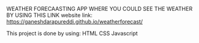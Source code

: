 WEATHER FORECAASTING APP WHERE YOU COULD SEE THE WEATHER BY USING THIS LINK
website link:
https://ganeshdarapureddi.github.io/weatherforecast/


This project is done by using:
HTML
CSS
Javascript
